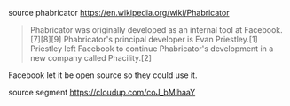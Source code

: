 
source phabricator
  https://en.wikipedia.org/wiki/Phabricator
  > Phabricator was originally developed as an internal tool at Facebook.[7][8][9] Phabricator's principal developer is Evan Priestley.[1] Priestley left Facebook to continue Phabricator's development in a new company called Phacility.[2]

  Facebook let it be open source so they could use it.

source segment
  https://cloudup.com/coJ_bMlhaaY
